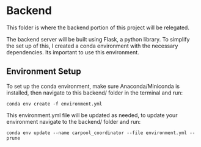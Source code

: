 # Backend

This folder is where the backend portion of this project will be relegated.

The backend server will be built using Flask, a python library. To simplify the set up of this, I created a conda environment with the necessary dependencies. Its important to use this environment. 

## Environment Setup

To set up the conda environment, make sure Anaconda/Miniconda is installed, then navigate to this backend/ folder in the terminal and run: 

``conda env create -f environment.yml``

This environment.yml file will be updated as needed, to update your environment navigate to the backend/ folder and run:

``conda env update --name carpool_coordinator --file environment.yml --prune``
